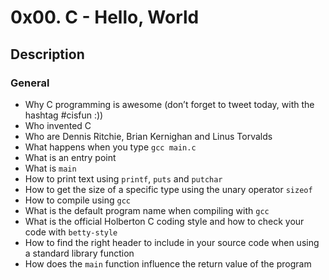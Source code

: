 # 0x00. C - Hello, World

## Description

### General
* Why C programming is awesome (don’t forget to tweet today, with the hashtag #cisfun :))
* Who invented C
* Who are Dennis Ritchie, Brian Kernighan and Linus Torvalds
* What happens when you type `gcc main.c`
* What is an entry point
* What is `main`
* How to print text using `printf`, `puts` and `putchar`
* How to get the size of a specific type using the unary operator `sizeof`
* How to compile using `gcc`
* What is the default program name when compiling with `gcc`
* What is the official Holberton C coding style and how to check your code with `betty-style`
* How to find the right header to include in your source code when using a standard library function
* How does the `main` function influence the return value of the program
